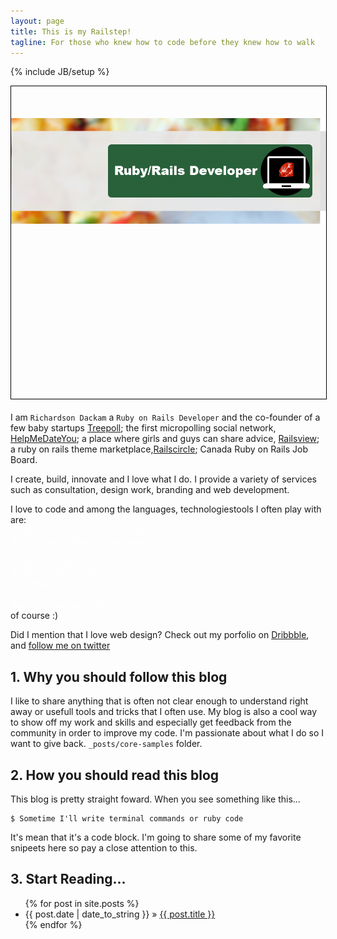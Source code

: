 ```yaml
---
layout: page
title: This is my Railstep!
tagline: For those who knew how to code before they knew how to walk
---
```

{% include JB/setup %}

<style type="text/css">
<!--
#headerwrapper{
	background: url("http://subtlepatterns.com/patterns/pool_table.png");
	border: 1px black solid; 
	width: 100%; 
	height: 500px;
	margin-bottom: 20px;
}

#banner{
	margin-top: 10%;
}


-->
</style>
<div id="headerwrapper">
	<img id="banner" src="assets/themes/hooligan/images/rubybanner2.png"/>
</div>


I am `Richardson Dackam` a `Ruby on Rails Developer` and the co-founder of a few baby startups [Treepoll](http://www.railsview.com); the first micropolling social network, [HelpMeDateYou](http://www.helpmedateyou.com); a place where girls and guys can share advice, [Railsview](http://www.railsview.com); a ruby on rails theme marketplace,[Railscircle](http://www.railcircle.com); Canada Ruby on Rails Job Board.

I create, build, innovate and I love what I do. I provide a variety of services such as consultation, design work, branding and web development. 

I love to code and among the languages, technologiestools I often play with are: 
<em style="color: white"><br/>
	HTML5 - CSS3 - Javascript - Jquery<br/>
	Rubymotion - Iphone Development<br/>
	node.js<br/>
	Adaptive Images - Responsive Design - Sprite<br/>
	SCSS - HAML - LESS<br/>
	CSS Animations<br/>
	Git<br/>
	Adobe Photoshop CS6...
</em><br/> of course :) 

Did I mention that I love web design? Check out my porfolio on [Dribbble](http://www.dribbble.com/richardsondx), and [follow me on twitter](http://twitter.com/richardsondx)


## 1. Why you should follow this blog

I like to share anything that is often not clear enough to understand right away or usefull tools and tricks that I often use.  My blog is also a cool way to show off my work and skills and especially get feedback from the community in order to improve my code. I'm passionate about what I do so I want to give back. `_posts/core-samples` folder.

## 2. How you should read this blog

This blog is pretty straight foward. When you see something like this...

    $ Sometime I'll write terminal commands or ruby code

It's mean that it's a code block. I'm going to share some of my favorite snipeets here so pay a close attention to this.

## 3. Start Reading...

<ul class="posts">
  {% for post in site.posts %}
    <li><span>{{ post.date | date_to_string }}</span> &raquo; <a href="{{ BASE_PATH }}{{ post.url }}">{{ post.title }}</a></li>
  {% endfor %}
</ul>


